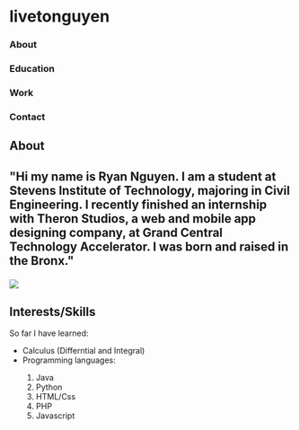 livetonguyen
============
<!DOCTYPE html>
<html>
	<head>
		<title>Live to Nguyen</title>
		<link type="text/css" rel="stylesheet" href="style.css"/>
	<script src="script.js"></script>
	</head>
	<body>
	    <div id="full">
		    <div class="inside"><h3>About</h3></div>
		    <div class="inside"><h3>Education</h3></div>
		    <div class="inside"><h3>Work</h3></div>
		    <div class="inside"><h3>Contact</h3></div>
		</div>
		<div class="head">
			<p class="tag"><h2>About<h2></p>
			<p id="bio">
				"Hi my name is Ryan Nguyen. I am a student at Stevens Institute of Technology, majoring in Civil Engineering. I recently finished an internship with Theron Studios, a web and mobile app designing company, at Grand Central Technology Accelerator. I was born and raised in the Bronx."
			</p>
		<img src = "https://fbcdn-sphotos-b-a.akamaihd.net/hphotos-ak-xap1/t1.0-9/252151_222842707744300_5658356_n.jpg"/>
		</div>
		<div class="head">
		    <p><h2>Interests/Skills</h2></p>
		    <p>So far I have learned: </p>
		    <ul>
		        <li>Calculus (Differntial and Integral)</li>
		        <li>Programming languages:</li>
		        <ol>
		            <li>Java</li>
		            <li>Python</li>
		            <li>HTML/Css</li>
		            <li>PHP</li>
		            <li>Javascript</li>
		        </ol>
		    </ul>
		</div>
	</body>
</html>
